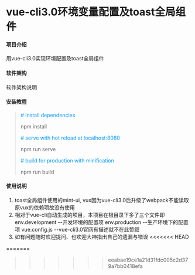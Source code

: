 # vue-cli3.0环境变量配置及toast全局组件

#### 项目介绍
用vue-cli3.0实现环境配置及toast全局组件

#### 软件架构
软件架构说明


#### 安装教程

><font  color=#0099ff># install dependencies </font>
>
>npm install
>
><font  color=#0099ff># serve with hot reload at localhost:8080</font>
>
>npm run serve
>
><font  color=#0099ff># build for production with minification</font>
>
>npm run build

#### 使用说明

1. toast全局组件使用的mint-ui, vux因为vue-cli3.0后升级了webpack不能读取原vux的依赖项故没有使用
2. 相对于vue-cli自动生成的项目，本项目在根目录下多了三个文件即  env.development  --开发环境的配置项
env.production   --生产环境下的配置项
vue.config.js   --vue-cli3.0官网有描述就不在此赘叙
3. 如有问题随时欢迎提问、也欢迎大神指出自己的遗漏与错误
<<<<<<< HEAD

=======
>>>>>>> eeabae19ce1a21d31fdc005c2d379a7bb0418efa

